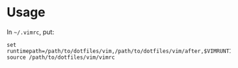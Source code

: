 # Usage

In `~/.vimrc`, put:

```viml
set runtimepath=/path/to/dotfiles/vim,/path/to/dotfiles/vim/after,$VIMRUNTIME
source /path/to/dotfiles/vim/vimrc
```
